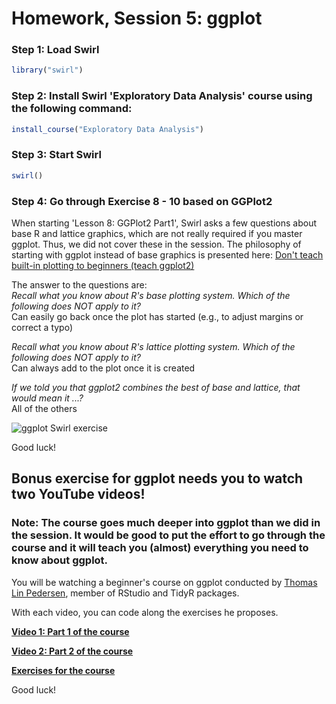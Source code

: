 Homework, Session 5: ggplot
================

### Step 1: Load Swirl

``` r
library("swirl")
```

### Step 2: Install Swirl 'Exploratory Data Analysis' course using the following command:

``` r
install_course("Exploratory Data Analysis")
```

### Step 3: Start Swirl

``` r
swirl()
```

### Step 4: Go through Exercise 8 - 10 based on GGPlot2 

When starting 'Lesson 8: GGPlot2 Part1', Swirl asks a few questions about base R and lattice graphics, which are not really required if you master ggplot. Thus, we did not cover these in the session. The philosophy of starting with ggplot instead of base graphics is presented here: [Don't teach built-in plotting to beginners (teach ggplot2)](http://varianceexplained.org/r/teach_ggplot2_to_beginners/)

The answer to the questions are:  
*Recall what you know about R's base plotting system. Which of the following does NOT apply to it?*  
Can easily go back once the plot has started (e.g., to adjust margins or correct a typo)

*Recall what you know about R's lattice plotting system. Which of the following does NOT apply to it?*  
Can always add to the plot once it is created

*If we told you that ggplot2 combines the best of base and lattice, that would mean it ...?*   
All of the others

![ggplot Swirl exercise](https://github.com/sumeetpalsingh/R_course/blob/master/images/ggplot_Swirl.png "ggplot exercise")
 

Good luck!


Bonus exercise for ggplot needs you to watch two YouTube videos!
-----

### Note: The course goes much deeper into ggplot than we did in the session. It would be good to put the effort to go through the course and it will teach you (almost) everything you need to know about ggplot.  

You will be watching a beginner's course on ggplot conducted by [Thomas Lin Pedersen](https://github.com/thomasp85), member of RStudio and TidyR packages.

With each video, you can code along the exercises he proposes.

[**Video 1: Part 1 of the course**](https://www.youtube.com/watch?v=h29g21z0a68)

[**Video 2: Part 2 of the course**](https://www.youtube.com/watch?v=0m4yywqNPVY)

[**Exercises for the course**](http://htmlpreview.github.io/?https://github.com/sumeetpalsingh/R_course/blob/master/Homework/exercises_ggplot.html)

Good luck!

